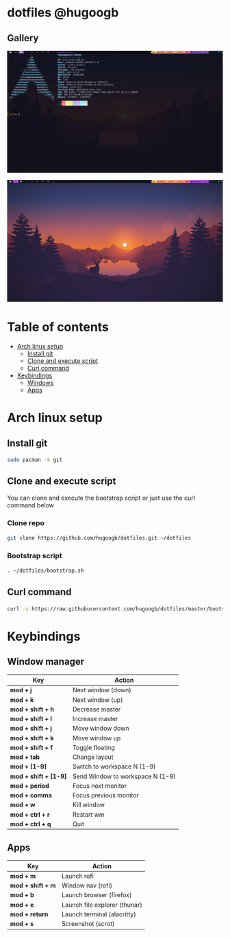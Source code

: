 # dotfiles @hugoogb

## Gallery

![alacritty terminal](/img/terminal.png)

![qtile](/img/qtile.png)

# Table of contents

- [Arch linux setup](#arch-linux-setup)
  - [Install git](#install-git)
  - [Clone and execute script](#clone-and-execute-script)
  - [Curl command](#curl-command)
- [Keybindings](#keybindings)
  - [Windows](#windows)
  - [Apps](#apps)

# Arch linux setup

## Install git

```sh
sudo pacman -S git
```

## Clone and execute script

You can clone and execute the bootstrap script or just use the curl command below

### Clone repo

```sh
git clone https://github.com/hugoogb/dotfiles.git ~/dotfiles
```

### Bootstrap script

```sh
. ~/dotfiles/bootstrap.sh
```

## Curl command

```sh
curl -s https://raw.githubusercontent.com/hugoogb/dotfiles/master/bootstrap.sh | bash
```

# Keybindings

## Window manager

| Key                     | Action                           |
| ----------------------- | -------------------------------- |
| **mod + j**             | Next window (down)               |
| **mod + k**             | Next window (up)                 |
| **mod + shift + h**     | Decrease master                  |
| **mod + shift + l**     | Increase master                  |
| **mod + shift + j**     | Move window down                 |
| **mod + shift + k**     | Move window up                   |
| **mod + shift + f**     | Toggle floating                  |
| **mod + tab**           | Change layout                    |
| **mod + [1-9]**         | Switch to workspace N (1-9)      |
| **mod + shift + [1-9]** | Send Window to workspace N (1-9) |
| **mod + period**        | Focus next monitor               |
| **mod + comma**         | Focus previous monitor           |
| **mod + w**             | Kill window                      |
| **mod + ctrl + r**      | Restart wm                       |
| **mod + ctrl + q**      | Quit                             |

## Apps

| Key                 | Action                        |
| ------------------- | ----------------------------- |
| **mod + m**         | Launch rofi                   |
| **mod + shift + m** | Window nav (rofi)             |
| **mod + b**         | Launch browser (firefox)      |
| **mod + e**         | Launch file explorer (thunar) |
| **mod + return**    | Launch terminal (alacritty)   |
| **mod + s**         | Screenshot (scrot)            |
